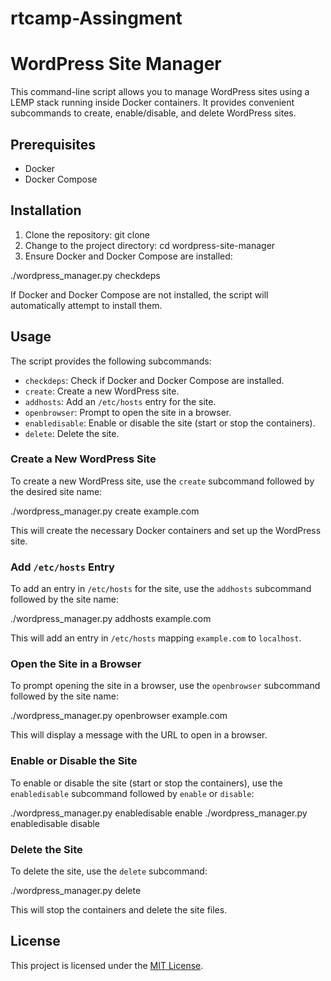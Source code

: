 # rtcamp-Assingment

# WordPress Site Manager

This command-line script allows you to manage WordPress sites using a LEMP stack running inside Docker containers. It provides convenient subcommands to create, enable/disable, and delete WordPress sites.

## Prerequisites

- Docker
- Docker Compose

## Installation

1. Clone the repository:
git clone <repository-url>
2. Change to the project directory:
cd wordpress-site-manager
3. Ensure Docker and Docker Compose are installed:

./wordpress_manager.py checkdeps

If Docker and Docker Compose are not installed, the script will automatically attempt to install them.

## Usage

The script provides the following subcommands:

- `checkdeps`: Check if Docker and Docker Compose are installed.
- `create`: Create a new WordPress site.
- `addhosts`: Add an `/etc/hosts` entry for the site.
- `openbrowser`: Prompt to open the site in a browser.
- `enabledisable`: Enable or disable the site (start or stop the containers).
- `delete`: Delete the site.

### Create a New WordPress Site

To create a new WordPress site, use the `create` subcommand followed by the desired site name:

./wordpress_manager.py create example.com

This will create the necessary Docker containers and set up the WordPress site.

### Add `/etc/hosts` Entry

To add an entry in `/etc/hosts` for the site, use the `addhosts` subcommand followed by the site name:

./wordpress_manager.py addhosts example.com

This will add an entry in `/etc/hosts` mapping `example.com` to `localhost`.

### Open the Site in a Browser

To prompt opening the site in a browser, use the `openbrowser` subcommand followed by the site name:

./wordpress_manager.py openbrowser example.com

This will display a message with the URL to open in a browser.

### Enable or Disable the Site

To enable or disable the site (start or stop the containers), use the `enabledisable` subcommand followed by `enable` or `disable`:

./wordpress_manager.py enabledisable enable
./wordpress_manager.py enabledisable disable

### Delete the Site

To delete the site, use the `delete` subcommand:

./wordpress_manager.py delete

This will stop the containers and delete the site files.

## License

This project is licensed under the [MIT License](LICENSE).

